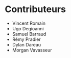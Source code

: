 # Contributeurs

  * Vincent Romain
  * Ugo Degioanni
  * Samuel Barraud
  * Rémy Pradier
  * Dylan Dareau
  * Morgan Vavasseur
